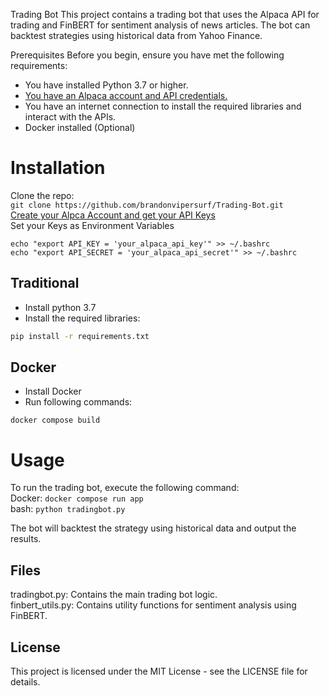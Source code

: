 Trading Bot
This project contains a trading bot that uses the Alpaca API for trading and FinBERT for sentiment analysis of news articles. The bot can backtest strategies using historical data from Yahoo Finance.

Prerequisites
Before you begin, ensure you have met the following requirements:

- You have installed Python 3.7 or higher.
- [You have an Alpaca account and API credentials.](https://app.alpaca.markets/signup) 
- You have an internet connection to install the required libraries and interact with the APIs.
- Docker installed (Optional)
# Installation
Clone the repo:  
`git clone https://github.com/brandonvipersurf/Trading-Bot.git`  
[Create your Alpca Account and get your API Keys](https://scribehow.com/shared/Create_Alpaca_Account_and_Generate_API_Keys__N6jrgemVRu6lLP7EGiSxEA)  
Set your Keys as Environment Variables
```
echo "export API_KEY = 'your_alpaca_api_key'" >> ~/.bashrc
echo "export API_SECRET = 'your_alpaca_api_secret'" >> ~/.bashrc
```

## Traditional  
- Install python 3.7  
- Install the required libraries:
```bash
pip install -r requirements.txt
```
## Docker
- Install Docker
- Run following commands:
```
docker compose build
```

# Usage
To run the trading bot, execute the following command:  
Docker: `docker compose run app`  
bash: `python tradingbot.py` 

The bot will backtest the strategy using historical data and output the results.

## Files  
tradingbot.py: Contains the main trading bot logic.  
finbert_utils.py: Contains utility functions for sentiment analysis using FinBERT.  

## License
This project is licensed under the MIT License - see the LICENSE file for details.
